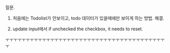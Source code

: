 질문.

1. 처음에는 Todolist가 안보이고, todo 데이터가 있을때에만 보이게 하는 방법.
   해결.

2. update input에서 if unchecked the checkbox, it needs to reset.

ㅜㅜㅜㅜㅜㅜㅜㅜㅜㅜㅜㅜㅜㅜㅜㅜㅜㅜㅜㅜㅜㅜㅜㅜㅜㅜㅜㅜㅜㅜㅜㅜㅜㅜㅜㅜㅜㅜㅜㅜ
